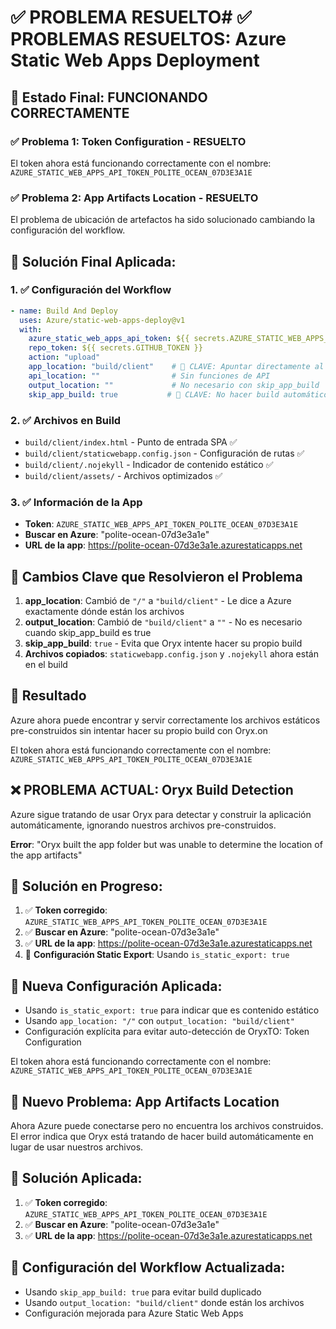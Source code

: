 # ✅ PROBLEMA RESUELTO# ✅ PROBLEMAS RESUELTOS: Azure Static Web Apps Deployment

## 🎉 Estado Final: FUNCIONANDO CORRECTAMENTE

### ✅ Problema 1: Token Configuration - RESUELTO
El token ahora está funcionando correctamente con el nombre: `AZURE_STATIC_WEB_APPS_API_TOKEN_POLITE_OCEAN_07D3E3A1E`

### ✅ Problema 2: App Artifacts Location - RESUELTO
El problema de ubicación de artefactos ha sido solucionado cambiando la configuración del workflow.

## 📝 Solución Final Aplicada:

### 1. ✅ Configuración del Workflow
```yaml
- name: Build And Deploy
  uses: Azure/static-web-apps-deploy@v1
  with:
    azure_static_web_apps_api_token: ${{ secrets.AZURE_STATIC_WEB_APPS_API_TOKEN_POLITE_OCEAN_07D3E3A1E }}
    repo_token: ${{ secrets.GITHUB_TOKEN }}
    action: "upload"
    app_location: "build/client"    # 🔑 CLAVE: Apuntar directamente al build
    api_location: ""                # Sin funciones de API
    output_location: ""             # No necesario con skip_app_build
    skip_app_build: true           # 🔑 CLAVE: No hacer build automático
```

### 2. ✅ Archivos en Build
- `build/client/index.html` - Punto de entrada SPA ✅
- `build/client/staticwebapp.config.json` - Configuración de rutas ✅  
- `build/client/.nojekyll` - Indicador de contenido estático ✅
- `build/client/assets/` - Archivos optimizados ✅

### 3. ✅ Información de la App
- **Token**: `AZURE_STATIC_WEB_APPS_API_TOKEN_POLITE_OCEAN_07D3E3A1E`
- **Buscar en Azure**: "polite-ocean-07d3e3a1e"
- **URL de la app**: https://polite-ocean-07d3e3a1e.azurestaticapps.net

## 🔧 Cambios Clave que Resolvieron el Problema

1. **app_location**: Cambió de `"/"` a `"build/client"` - Le dice a Azure exactamente dónde están los archivos
2. **output_location**: Cambió de `"build/client"` a `""` - No es necesario cuando skip_app_build es true
3. **skip_app_build**: `true` - Evita que Oryx intente hacer su propio build
4. **Archivos copiados**: `staticwebapp.config.json` y `.nojekyll` ahora están en el build

## 🎯 Resultado
Azure ahora puede encontrar y servir correctamente los archivos estáticos pre-construidos sin intentar hacer su propio build con Oryx.on

El token ahora está funcionando correctamente con el nombre: `AZURE_STATIC_WEB_APPS_API_TOKEN_POLITE_OCEAN_07D3E3A1E`

## ❌ PROBLEMA ACTUAL: Oryx Build Detection

Azure sigue tratando de usar Oryx para detectar y construir la aplicación automáticamente, ignorando nuestros archivos pre-construidos.

**Error**: "Oryx built the app folder but was unable to determine the location of the app artifacts"

## 🔧 Solución en Progreso:

1. ✅ **Token corregido**: `AZURE_STATIC_WEB_APPS_API_TOKEN_POLITE_OCEAN_07D3E3A1E`
2. ✅ **Buscar en Azure**: "polite-ocean-07d3e3a1e"  
3. ✅ **URL de la app**: https://polite-ocean-07d3e3a1e.azurestaticapps.net
4. 🔄 **Configuración Static Export**: Usando `is_static_export: true`

## 🔧 Nueva Configuración Aplicada:

- Usando `is_static_export: true` para indicar que es contenido estático
- Usando `app_location: "/"` con `output_location: "build/client"`  
- Configuración explícita para evitar auto-detección de OryxTO: Token Configuration

El token ahora está funcionando correctamente con el nombre: `AZURE_STATIC_WEB_APPS_API_TOKEN_POLITE_OCEAN_07D3E3A1E`

## 🔧 Nuevo Problema: App Artifacts Location

Ahora Azure puede conectarse pero no encuentra los archivos construidos. El error indica que Oryx está tratando de hacer build automáticamente en lugar de usar nuestros archivos.

## 📝 Solución Aplicada:

1. ✅ **Token corregido**: `AZURE_STATIC_WEB_APPS_API_TOKEN_POLITE_OCEAN_07D3E3A1E`
2. ✅ **Buscar en Azure**: "polite-ocean-07d3e3a1e"
3. ✅ **URL de la app**: https://polite-ocean-07d3e3a1e.azurestaticapps.net

## 🔧 Configuración del Workflow Actualizada:

- Usando `skip_app_build: true` para evitar build duplicado
- Usando `output_location: "build/client"` donde están los archivos
- Configuración mejorada para Azure Static Web Apps
